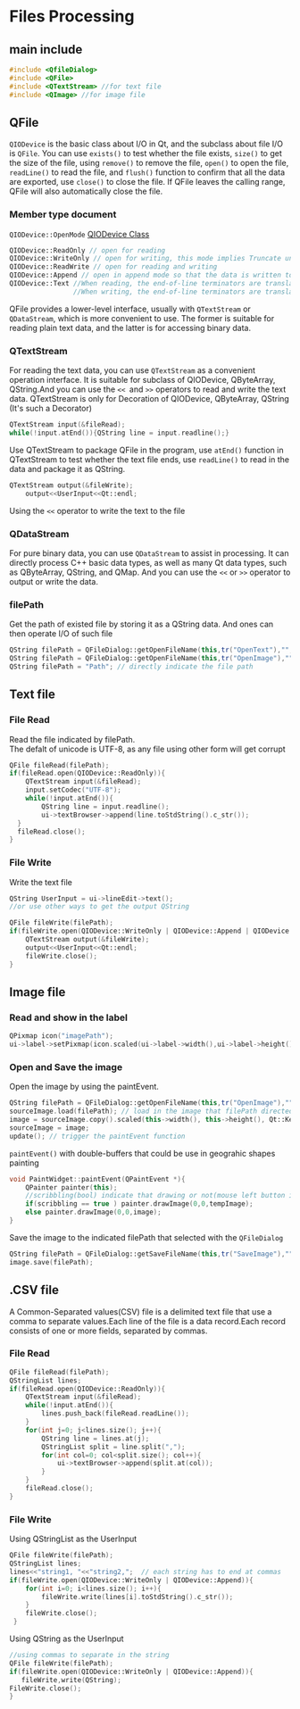 # Files Processing
## main include
```cpp
#include <QfileDialog>
#include <QFile>
#include <QTextStream> //for text file
#include <QImage> //for image file
```


## QFile
`QIODevice` is the basic class about I/O in Qt, and the subclass about file I/O is `QFile`. You can use `exists()` to test whether the file exists, `size()` to get the size of the file, using `remove()` to remove the file, `open()` to open the file, `readLine()` to read the file, and `flush()` function to confirm  that all the data are exported, use `close()` to close the file. If QFile leaves the calling range, QFile will also automatically close the file.<br>
### Member type document
`QIODevice::OpenMode` [QIODevice Class](https://doc.qt.io/qt-5/qiodevice.html#QIODevice)
```cpp
QIODevice::ReadOnly // open for reading
QIODevice::WriteOnly // open for writing, this mode implies Truncate unless combined with Append
QIODevice::ReadWrite // open for reading and writing
QIODevice::Append // open in append mode so that the data is written to the end of the file
QIODevice::Text //When reading, the end-of-line terminators are translated to '\n'. 
                //When writing, the end-of-line terminators are translated to the local encoding,
```
QFile provides a lower-level interface, usually with `QTextStream` or `QDataStream`, which is more convenient to use. The former is suitable for reading plain text data, and the latter is for accessing binary data.
### QTextStream
For reading the text data, you can use `QTextStream` as a convenient operation interface. It is suitable for subclass of QIODevice, QByteArray, QString.And you can use the `<< `and `>>` operators to read and write the text data. QTextStream is only for Decoration of QIODevice, QByteArray, QString (It's such a Decorator)
```cpp
QTextStream input(&fileRead);
while(!input.atEnd()){QString line = input.readline();}
```
Use QTextStream to package QFile in the program, use `atEnd()` function in QTextStream to test whether the text file ends, use `readLine()` to read in the data and package it as QString.
```cpp
QTextStream output(&fileWrite);
    output<<UserInput<<Qt::endl;
```
Using the `<<` operator to write the text to the file
### QDataStream
For pure binary data, you can use `QDataStream` to assist in processing. It can directly process C++ basic data types, as well as many Qt data types, such as QByteArray, QString, and QMap. And you can use the `<<` or `>>` operator to output or write the data.
### filePath
Get the path of existed file by storing it as a QString data. And ones can then operate I/O of such file
```cpp
QString filePath = QFileDialog::getOpenFileName(this,tr("OpenText"),"",tr("Text(*.txt *.csv)"));
QString filePath = QFileDialog::getOpenFileName(this,tr("OpenImage"),"",tr("Image(*.png *.jpg *.jepg)"));
QString filePath = "Path"; // directly indicate the file path
```


## Text file
### File Read
Read the file indicated by filePath.<br>
The defalt of unicode is UTF-8, as any file using other form will get corrupt
```cpp
QFile fileRead(filePath); 
if(fileRead.open(QIODevice::ReadOnly)){
    QTextStream input(&fileRead);  
    input.setCodec("UTF-8");
    while(!input.atEnd()){
        QString line = input.readline();
        ui->textBrowser->append(line.toStdString().c_str());
  }
  fileRead.close();
}
```
### File Write
Write the text file
```cpp
QString UserInput = ui->lineEdit->text(); 
//or use other ways to get the output QString

QFile fileWrite(filePath);
if(fileWrite.open(QIODevice::WriteOnly | QIODevice::Append | QIODevice::Text )){
    QTextStream output(&fileWrite);
    output<<UserInput<<Qt::endl;
    fileWrite.close();
}
```


## Image file
### Read and show in the label
```cpp
QPixmap icon("imagePath");
ui->label->setPixmap(icon.scaled(ui->label->width(),ui->label->height(),Qt::KeepAspectRatio));
```
### Open and Save the image
Open the image by using the paintEvent.
```cpp
QString filePath = QFileDialog::getOpenFileName(this,tr("OpenImage"),"",tr("Image(*.png *.jpg)"));
sourceImage.load(filePath); // load in the image that filePath directed
image = sourceImage.copy().scaled(this->width(), this->height(), Qt::KeepAspectRatio); // copy the sourceImage and resize to image
sourceImage = image;
update(); // trigger the paintEvent function
```
`paintEvent()` with double-buffers that could be use in geograhic shapes painting
```cpp
void PaintWidget::paintEvent(QPaintEvent *){
    QPainter painter(this);
    //scribbling(bool) indicate that drawing or not(mouse left button is clicked or not)
    if(scribbling == true ) painter.drawImage(0,0,tempImage); 
    else painter.drawImage(0,0,image);
}
```
Save the image to the indicated filePath that selected with the `QFileDialog`
```cpp
QString filePath = QFileDialog::getSaveFileName(this,tr("SaveImage"),"",tr("Image(*.png *.jpg)"));
image.save(filePath);
```


## .CSV file
A Common-Separated values(CSV) file is a delimited text file that use a comma to separate values.Each line of the file is a data record.Each record consists of one or more fields, separated by commas.
### File Read
```cpp
QFile fileRead(filePath);
QStringList lines;
if(fileRead.open(QIODevice::ReadOnly)){
    QTextStream input(&fileRead);
    while(!input.atEnd()){
        lines.push_back(fileRead.readLine());
    }
    for(int j=0; j<lines.size(); j++){
        QString line = lines.at(j);
        QStringList split = line.split(",");
        for(int col=0; col<split.size(); col++){
            ui->textBrowser->append(split.at(col));
        }
    }
    fileRead.close();
}
```
### File Write
Using QStringList as the UserInput
```cpp
QFile fileWrite(filePath);
QStringList lines;
lines<<"string1, "<<"string2,";  // each string has to end at commas
if(fileWrite.open(QIODevice::WriteOnly | QIODevice::Append)){
    for(int i=0; i<lines.size(); i++){
        fileWrite.write(lines[i].toStdString().c_str());
    }
    fileWrite.close();
 }
 ``` 
 Using QString as the UserInput
 ```cpp
//using commas to separate in the string
QFile fileWrite(filePath);
if(fileWrite.open(QIODevice::WriteOnly | QIODevice::Append)){
    fileWrite,write(QString);
FileWrite.close();
}
```
